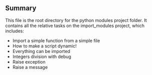 ## Summary

This file is the root directory for the python modules project folder. It contains all the relative tasks on the import_modules project, which includes:

* Import a simple function from a simple file
* How to make a script dynamic!
* Everything can be imported
* Integers division with debug
* Raise exception
* Raise a message